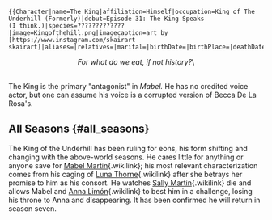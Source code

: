 ```{=mediawiki}
{{Character|name=The King|affiliation=Himself|occupation=King of The Underhill (Formerly)|debut=Episode 31: The King Speaks
(I think.)|species=?????????????|image=Kingofthehill.png|imagecaption=art by [https://www.instagram.com/skairart skairart]|aliases=|relatives=|marital=|birthDate=|birthPlace=|deathDate=|deathPlace=|gender=|height=|weight=|eyes=|portrayedby=|appearsin=}}
```
<center>

*For what do we eat, if not history?*\

</center>

\
The King is the primary \"antagonist\" in *Mabel.* He has no credited
voice actor, but one can assume his voice is a corrupted version of
Becca De La Rosa\'s.

## All Seasons {#all_seasons}

The King of the Underhill has been ruling for eons, his form shifting
and changing with the above-world seasons. He cares little for anything
or anyone save for [Mabel
Martin](Mabel_Martin "Mabel Martin"){.wikilink}; his most relevant
characterization comes from his caging of [Luna
Thorne](Luna_Thorne "Luna Thorne"){.wikilink} after she betrays her
promise to him as his consort. He watches [Sally
Martin](Sally_Martin "Sally Martin"){.wikilink} die and allows Mabel and
[Anna Limón](Anna_Limón "Anna Limón"){.wikilink} to best him in a
challenge, losing his throne to Anna and disappearing. It has been
confirmed he will return in season seven.
